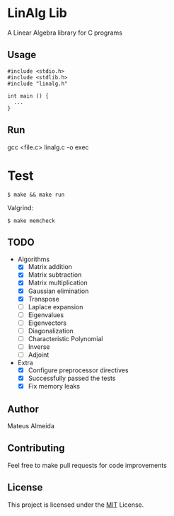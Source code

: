 # LinAlg Lib

A Linear Algebra library for C programs

## Usage

```
#include <stdio.h>
#include <stdlib.h>
#include "linalg.h"

int main () {
  ...
}
```

## Run

gcc <file.c> linalg.c -o exec

# Test

```$ make && make run```

Valgrind:

```$ make memcheck```

## TODO

- Algorithms
	- [x] Matrix addition
	- [x] Matrix subtraction
	- [x] Matrix multiplication
	- [x] Gaussian elimination
	- [x] Transpose
	- [ ] Laplace expansion
	- [ ] Eigenvalues
	- [ ] Eigenvectors
	- [ ] Diagonalization
	- [ ] Characteristic Polynomial
	- [ ] Inverse
	- [ ] Adjoint

- Extra
  - [x] Configure preprocessor directives
  - [x] Successfully passed the tests
  - [x] Fix memory leaks

## Author

Mateus Almeida

## Contributing

Feel free to make pull requests for code improvements

## License

This project is licensed under the [MIT](https://github.com/imsouza/linalg-lib/blob/main/LICENSE) License.
